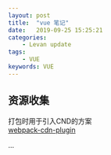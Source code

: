 ```yaml
---
layout: post  
title:  "vue 笔记"  
date:   2019-09-25 15:25:21
categories: 
    - Levan update  
tags: 
    - VUE  
keywords: VUE  
---
```


## 资源收集

打包时用于引入CND的方案  
[webpack-cdn-plugin](https://github.com/shirotech/webpack-cdn-plugin)

<!--more -->

...
